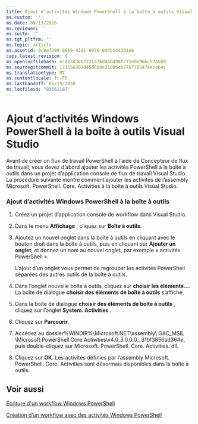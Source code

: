 ```yaml
---
title: Ajout d’activités Windows PowerShell à la boîte à outils Visual Studio | Microsoft Docs
ms.custom: ''
ms.date: 09/13/2016
ms.reviewer: ''
ms.suite: ''
ms.tgt_pltfrm: ''
ms.topic: article
ms.assetid: 9c8ef289-0659-42d1-9976-044b144201eb
caps.latest.revision: 6
ms.openlocfilehash: ecd23d3eb722137bdda0498fc71e0e966c57a589
ms.sourcegitcommit: 173556307d45d88de31086ce776770547eece64c
ms.translationtype: MT
ms.contentlocale: fr-FR
ms.lasthandoff: 05/19/2020
ms.locfileid: "83561187"
---
```

# <a name="adding-windows-powershell-activities-to-the-visual-studio-toolbox"></a>Ajout d’activités Windows PowerShell à la boîte à outils Visual Studio

Avant de créer un flux de travail PowerShell à l’aide de Concepteur de flux de travail, vous devez d’abord ajouter les activités PowerShell à la boîte à outils dans un projet d’application console de flux de travail Visual Studio. La procédure suivante montre comment ajouter les activités de l’assembly Microsoft. PowerShell. Core. Activities à la boîte à outils Visual Studio.

### <a name="adding-windows-powershell-activities-to-the-toolbox"></a>Ajout d’activités Windows PowerShell à la boîte à outils

1. Créez un projet d’application console de workflow dans Visual Studio.

2. Dans le menu **Affichage** , cliquez sur **Boîte à outils**.

3. Ajoutez un nouvel onglet dans la boîte à outils en cliquant avec le bouton droit dans la boîte à outils, puis en cliquant sur **Ajouter un onglet**, et donnez un nom au nouvel onglet, par exemple « activités PowerShell ».

   L’ajout d’un onglet vous permet de regrouper les activités PowerShell séparées des autres outils de la boîte à outils.

4. Dans l’onglet nouvelle boîte à outils, cliquez sur **choisir les éléments...**. La boîte de dialogue **choisir des éléments de boîte à outils** s’affiche.

5. Dans la boîte de dialogue **choisir des éléments de boîte à outils** , cliquez sur l’onglet **System. Activities** .

6. Cliquez sur **Parcourir**.

7. Accédez au dossier%WINDIR%\Microsoft.NET\assembly\ GAC_MSIL \Microsoft.PowerShell.Core.Activities\v4.0_3.0.0.0__31bf3856ad364e, puis double-cliquez sur Microsoft. PowerShell. Core. Activities. dll.

8. Cliquez sur **OK**. Les activités définies par l’assembly Microsoft. PowerShell. Core. Activities sont désormais disponibles dans la boîte à outils.

## <a name="see-also"></a>Voir aussi

[Écriture d'un workflow Windows PowerShell](./writing-a-windows-powershell-workflow.md)

[Création d’un workflow avec des activités Windows PowerShell](./creating-a-workflow-with-windows-powershell-activities.md)
